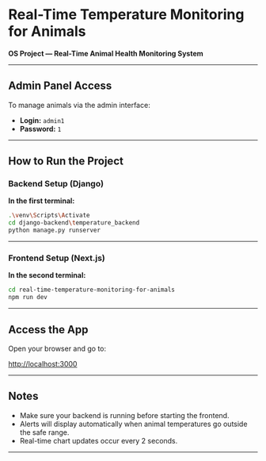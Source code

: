 # Real-Time Temperature Monitoring for Animals  
**OS Project — Real-Time Animal Health Monitoring System**

---

## Admin Panel Access

To manage animals via the admin interface:

- **Login:** `admin1`  
- **Password:** `1`

---

## How to Run the Project

### Backend Setup (Django)

**In the first terminal:**

```bash
.\venv\Scripts\Activate
cd django-backend\temperature_backend
python manage.py runserver
```

---

### Frontend Setup (Next.js)

**In the second terminal:**

```bash
cd real-time-temperature-monitoring-for-animals
npm run dev
```

---

## Access the App

Open your browser and go to:

 [http://localhost:3000](http://localhost:3000)

---

## Notes

- Make sure your backend is running before starting the frontend.
- Alerts will display automatically when animal temperatures go outside the safe range.
- Real-time chart updates occur every 2 seconds.

---
